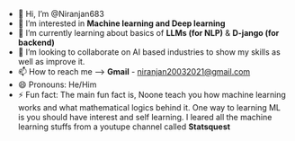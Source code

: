 - 👋 Hi, I’m @Niranjan683
- 👀 I’m interested in **Machine learning and Deep learning**
- 🌱 I’m currently learning about basics of **LLMs (for NLP)** & **D-jango (for backend)**
- 💞️ I’m looking to collaborate on AI based industries to show my skills as well as improve it.
- 📫 How to reach me --> **Gmail** - niranjan20032021@gmail.com
- 😄 Pronouns: He/Him
- ⚡ Fun fact: The main fun fact is, Noone teach you how machine learning works and what mathematical logics behind it. One way to learning ML is you should have interest and self learning. I leared all the machine learning stuffs from a youtupe channel called **Statsquest**
<!---
Niranjan683/Niranjan683 is a ✨ special ✨ repository because its `README.md` (this file) appears on your GitHub profile.
You can click the Preview link to take a look at your changes.
--->
